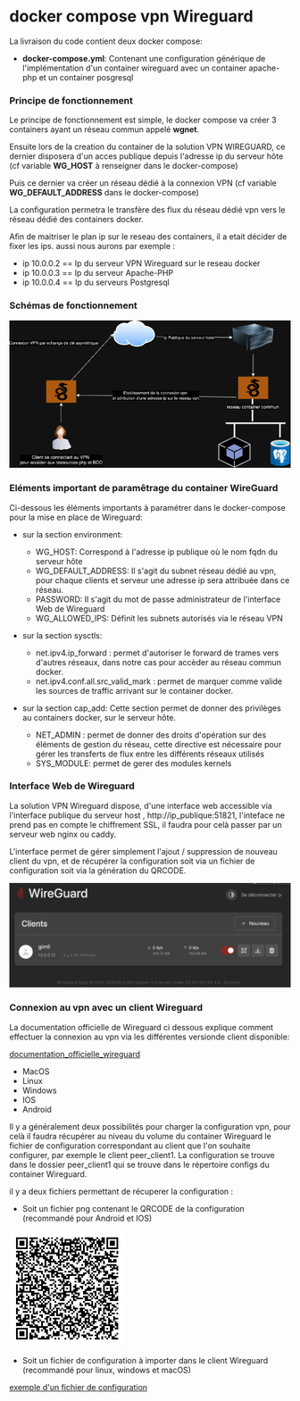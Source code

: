 # docker compose vpn Wireguard

La livraison du code contient deux docker compose: 

- **docker-compose.yml**: Contenant une configuration générique de l'implémentation d'un container wireguard avec un container apache-php et un container posgresql


### Principe de fonctionnement ###

Le principe de fonctionnement est simple, le docker compose va créer 3 containers ayant un réseau commun appelé **wgnet**.

Ensuite lors de la creation du container de la solution VPN WIREGUARD, ce dernier disposera d'un acces publique depuis l'adresse ip du serveur hôte (cf variable **WG_HOST** à renseigner dans le docker-compose)

Puis ce dernier va créer un réseau dédié à la connexion VPN (cf variable **WG_DEFAULT_ADDRESS** dans le docker-compose)

La configuration permetra le transfère des flux du réseau dédié vpn vers le réseau dédié des containers docker.

Afin de maitriser le plan ip sur le reseau des containers, il a etait décider de fixer les ips. aussi nous aurons par exemple :

- ip 10.0.0.2 == Ip du serveur VPN Wireguard sur le reseau docker
- ip 10.0.0.3 == Ip du serveur Apache-PHP
- ip 10.0.0.4 == Ip du serveurs Postgresql

### Schémas de fonctionnement ###

![Fonctionnement de Wireguard](extras/wireguard.png) 

### Eléments important de paramêtrage du container WireGuard

Ci-dessous les éléments importants à paramétrer dans le docker-compose pour la mise en place de Wireguard:

-  sur la section environment:

     * WG_HOST: Correspond à l'adresse ip publique où le nom fqdn du serveur hôte
     * WG_DEFAULT_ADDRESS: Il s'agit du subnet réseau dédié au vpn, pour chaque clients et serveur une adresse ip sera attribuée dans ce réseau.
     * PASSWORD: Il s'agit du mot de passe administrateur de l'interface Web de Wireguard
     * WG_ALLOWED_IPS: Définit les subnets autorisés via le réseau VPN

- sur la section sysctls:

     * net.ipv4.ip_forward : permet d'autoriser le forward de trames vers d'autres réseaux, dans notre cas pour accèder au réseau commun docker.
     * net.ipv4.conf.all.src_valid_mark : permet de marquer comme valide les sources de traffic arrivant sur le container docker.

- sur la section cap_add:
    Cette section permet de donner des privilèges au containers docker, sur le serveur hôte.
    * NET_ADMIN : permet de donner des droits d'opération sur des éléments de gestion du réseau, cette directive est nécessaire pour gérer les transferts de flux entre les différents réseaux utilisés
    * SYS_MODULE: permet de gerer des modules kernels

### Interface Web de Wireguard

La solution VPN Wireguard dispose, d'une interface web accessible via l'interface publique du serveur host , http://ip_publique:51821, l'inteface ne prend pas en compte le chiffrement SSL, il faudra pour celà passer par un serveur web nginx ou caddy.

L'interface permet de gérer simplement l'ajout / suppression de nouveau client du vpn, et de récupérer la configuration soit via un fichier de configuration soit via la génération du QRCODE.

![Interface Wireguard ui](extras/wireguard-ui.png) 


### Connexion au vpn avec un client Wireguard ###

La documentation officielle de Wireguard ci dessous explique comment effectuer la connexion au vpn via les différentes versionde client disponible:

[documentation_officielle_wireguard](https://www.wireguard.com/)

- MacOS
- Linux
- Windows
- IOS
- Android

Il y a généralement deux possibilités pour charger la configuration vpn, pour celà il faudra récupérer au niveau du volume du container Wireguard le fichier de configuration correspondant au client que l'on souhaite configurer, par exemple le client peer_client1. La configuration se trouve dans le dossier peer_client1 qui se trouve dans le répertoire configs du container Wireguard.

il y a deux fichiers permettant de récuperer la configuration :

- Soit un fichier png contenant le QRCODE de la configuration (recommandé pour Android et IOS)

![Qrcode](extras/peer_client1.png) 

- Soit un fichier de configuration à importer dans le client Wireguard (recommandé pour linux, windows et macOS)

 [exemple d'un fichier de configuration](extras/peer_client1.conf) 